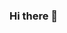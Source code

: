 ### Hi there 👋

<!--
**ezoo43/ezoo43** is a ✨ _special_ ✨ repository because its `README.md` (this file) appears on your GitHub profile.

Here are some ideas to get you started:

- 🔭 I’m currently working on Gachon University.
- 🌱 I’m currently learning AI & SoftWare.


